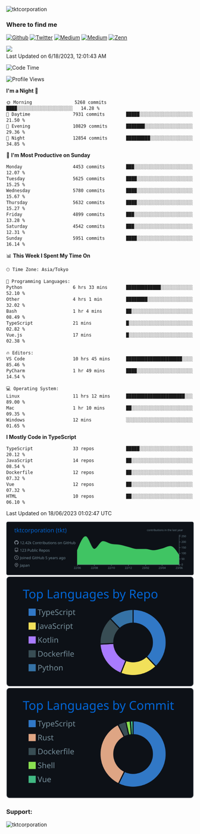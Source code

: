 <p align="left"> <img src="https://komarev.com/ghpvc/?username=tktcorporation&label=Profile%20views&color=0e75b6&style=flat" alt="tktcorporation" /> </p>

<h3>Where to find me</h3>
<p>
<a href="https://github.com/tktcorporation" target="_blank"><img alt="Github" src="https://img.shields.io/badge/GitHub-%2312100E.svg?&style=for-the-badge&logo=Github&logoColor=white" /></a>
<a href="https://twitter.com/tktcorporation" target="_blank"><img alt="Twitter" src="https://img.shields.io/badge/twitter-%231DA1F2.svg?&style=for-the-badge&logo=twitter&logoColor=white" /></a>
<a href="https://www.linkedin.com/in/tktcorporation" target="_blank"><img alt="Medium" src="https://img.shields.io/badge/linkdin-0a66c2.svg?&style=for-the-badge&logo=linkedin&logoColor=white" /></a>
<a href="https://qiita.com/tktcorporation" target="_blank"><img alt="Medium" src="https://img.shields.io/badge/qiita-55C500.svg?&style=for-the-badge&logo=qiita&logoColor=white" /></a>
<a href="https://zenn.dev/tktcorporation" target="_blank"><img alt="Zenn" src="https://img.shields.io/badge/Zenn-3EA8FF.svg?&style=for-the-badge&logo=Zenn&logoColor=white" /></a>
</p>

<!--START_SECTION:lapras-card-->
<a href="https://lapras.com/public/tktcorporation" target="_blank" rel="noopener noreferrer"><img src="https://lapras-card-generator.vercel.app/api/svg?e=3.86&b=3.48&i=3.58&b1=%23232323&b2=%236d6d6d&i1=%23212121&i2=%23818181&l=en" width="300" ></a>  
Last Updated on 6/18/2023, 12:01:43 AM
<!--END_SECTION:lapras-card-->
  
<!--START_SECTION:waka-->
![Code Time](http://img.shields.io/badge/Code%20Time-1%2C031%20hrs%2018%20mins-blue)

![Profile Views](http://img.shields.io/badge/Profile%20Views-0-blue)

**I'm a Night 🦉** 

```text
🌞 Morning                5268 commits        ████░░░░░░░░░░░░░░░░░░░░░   14.28 % 
🌆 Daytime                7931 commits        █████░░░░░░░░░░░░░░░░░░░░   21.50 % 
🌃 Evening                10829 commits       ███████░░░░░░░░░░░░░░░░░░   29.36 % 
🌙 Night                  12854 commits       █████████░░░░░░░░░░░░░░░░   34.85 % 
```
📅 **I'm Most Productive on Sunday** 

```text
Monday                   4453 commits        ███░░░░░░░░░░░░░░░░░░░░░░   12.07 % 
Tuesday                  5625 commits        ████░░░░░░░░░░░░░░░░░░░░░   15.25 % 
Wednesday                5780 commits        ████░░░░░░░░░░░░░░░░░░░░░   15.67 % 
Thursday                 5632 commits        ████░░░░░░░░░░░░░░░░░░░░░   15.27 % 
Friday                   4899 commits        ███░░░░░░░░░░░░░░░░░░░░░░   13.28 % 
Saturday                 4542 commits        ███░░░░░░░░░░░░░░░░░░░░░░   12.31 % 
Sunday                   5951 commits        ████░░░░░░░░░░░░░░░░░░░░░   16.14 % 
```


📊 **This Week I Spent My Time On** 

```text
🕑︎ Time Zone: Asia/Tokyo

💬 Programming Languages: 
Python                   6 hrs 33 mins       █████████████░░░░░░░░░░░░   52.10 % 
Other                    4 hrs 1 min         ████████░░░░░░░░░░░░░░░░░   32.02 % 
Bash                     1 hr 4 mins         ██░░░░░░░░░░░░░░░░░░░░░░░   08.49 % 
TypeScript               21 mins             █░░░░░░░░░░░░░░░░░░░░░░░░   02.82 % 
Vue.js                   17 mins             █░░░░░░░░░░░░░░░░░░░░░░░░   02.38 % 

🔥 Editors: 
VS Code                  10 hrs 45 mins      █████████████████████░░░░   85.46 % 
PyCharm                  1 hr 49 mins        ████░░░░░░░░░░░░░░░░░░░░░   14.54 % 

💻 Operating System: 
Linux                    11 hrs 12 mins      ██████████████████████░░░   89.00 % 
Mac                      1 hr 10 mins        ██░░░░░░░░░░░░░░░░░░░░░░░   09.35 % 
Windows                  12 mins             ░░░░░░░░░░░░░░░░░░░░░░░░░   01.65 % 
```

**I Mostly Code in TypeScript** 

```text
TypeScript               33 repos            █████░░░░░░░░░░░░░░░░░░░░   20.12 % 
JavaScript               14 repos            ██░░░░░░░░░░░░░░░░░░░░░░░   08.54 % 
Dockerfile               12 repos            ██░░░░░░░░░░░░░░░░░░░░░░░   07.32 % 
Vue                      12 repos            ██░░░░░░░░░░░░░░░░░░░░░░░   07.32 % 
HTML                     10 repos            ██░░░░░░░░░░░░░░░░░░░░░░░   06.10 % 
```




 Last Updated on 18/06/2023 01:02:47 UTC
<!--END_SECTION:waka-->

[![](https://raw.githubusercontent.com/tktcorporation/tktcorporation/master/profile-summary-card-output/github_dark/0-profile-details.svg)](https://github.com/vn7n24fzkq/github-profile-summary-cards)
[![](https://raw.githubusercontent.com/tktcorporation/tktcorporation/master/profile-summary-card-output/github_dark/1-repos-per-language.svg)](https://github.com/vn7n24fzkq/github-profile-summary-cards) [![](https://raw.githubusercontent.com/tktcorporation/tktcorporation/master/profile-summary-card-output/github_dark/2-most-commit-language.svg)](https://github.com/vn7n24fzkq/github-profile-summary-cards)

<h3 align="left">Support:</h3>
<p><a href="https://www.buymeacoffee.com/tktcorporation"> <img align="left" src="https://cdn.buymeacoffee.com/buttons/v2/default-yellow.png" height="50" width="210" alt="tktcorporation" /></a></p><br><br>

